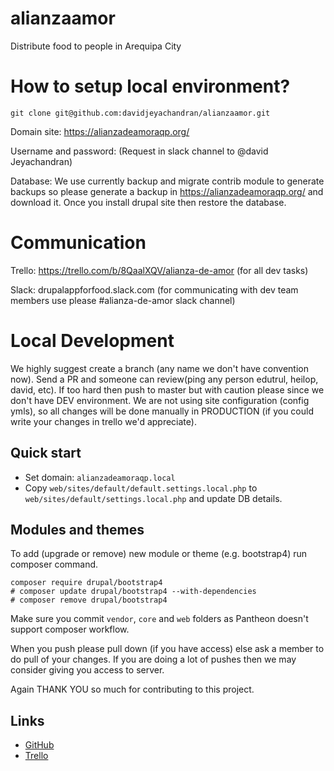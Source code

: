 # alianzaamor

Distribute food to people in Arequipa City

# How to setup local environment?

    git clone git@github.com:davidjeyachandran/alianzaamor.git    

Domain site: https://alianzadeamoraqp.org/

Username and password: (Request in slack channel to @david Jeyachandran)

Database: We use currently backup and migrate contrib module to generate backups so please generate a backup in https://alianzadeamoraqp.org/ and download it. Once you install drupal site then restore the database.

# Communication

Trello: https://trello.com/b/8QaalXQV/alianza-de-amor (for all dev tasks)

Slack: drupalappforfood.slack.com (for communicating with dev team members use please #alianza-de-amor slack channel)

# Local Development

We highly suggest create a branch (any name we don't have convention now). Send a PR and someone can review(ping any person edutrul, heilop, david, etc). If too hard then push to master but with caution please since we don't have DEV environment.
We are not using site configuration (config ymls), so all changes will be done manually in PRODUCTION (if you could write your changes in trello we'd appreciate).

## Quick start

* Set domain: `alianzadeamoraqp.local`
* Copy `web/sites/default/default.settings.local.php` to 
  `web/sites/default/settings.local.php` and update DB details.

## Modules and themes

To add (upgrade or remove) new module or theme (e.g. bootstrap4) run composer command.

```
composer require drupal/bootstrap4
# composer update drupal/bootstrap4 --with-dependencies
# composer remove drupal/bootstrap4
```

Make sure you commit `vendor`, `core` and `web` folders as Pantheon doesn't support composer workflow.

When you push please pull down (if you have access) else ask a member to do pull of your changes. If you are doing a lot of pushes then we may consider giving you access to server.

Again THANK YOU so much for contributing to this project.

## Links

* [GitHub](https://github.com/davidjeyachandran/alianzaamor/)
* [Trello](https://trello.com/b/8QaalXQV/alianza-de-amor (for all dev tasks))
